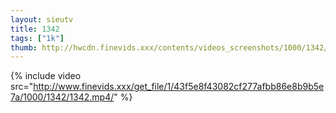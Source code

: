 ```yaml
--- 
layout: sieutv
title: 1342
tags: ["1k"]
thumb: http://hwcdn.finevids.xxx/contents/videos_screenshots/1000/1342/preview.mp4.jpg
---
```

{% include video src="http://www.finevids.xxx/get_file/1/43f5e8f43082cf277afbb86e8b9b5e7a/1000/1342/1342.mp4/" %} 
